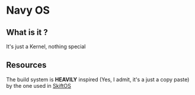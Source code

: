 # Navy OS

## What is it ?

It's just a Kernel, nothing special 

## Resources

The build system is **HEAVILY** inspired (Yes, I admit, it's a just a copy paste) by the one used in [SkiftOS](https://github.com/skiftOS/skift)

